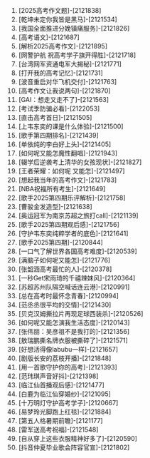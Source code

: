 
1. [2025高考作文题]-[2121838]
1. [乾坤未定你我皆是黑马]-[2121534]
1. [我国全面推进分娩镇痛服务]-[2121826]
1. [高考语文]-[2121687]
1. [解析2025高考作文]-[2121895]
1. [网警护航 祝高考学子旗开得胜]-[2121718]
1. [台湾网军资通电军大揭秘]-[2121771]
1. [打开我的高考记忆]-[2121731]
1. [波音重启对华飞机交付]-[2121763]
1. [高考作文让我说两句]-[2121870]
1. [GAI：想走又走不了]-[2121563]
1. [考试季防骗必看]-[2122053]
1. [直击高考首日]-[2121505]
1. [上韦东奕的课是什么体验]-[2121500]
1. [歌手第四期排名]-[2121439]
1. [单依纯的李白好上头]-[2121405]
1. [如何呢又能怎魔性翻唱]-[2121943]
1. [辍学后逆袭考上清华的女孩现状]-[2121827]
1. [王者荣耀：如何呢 又能怎]-[2121497]
1. [想起我当年的高考作文]-[2121783]
1. [NBA祝福所有考生]-[2121649]
1. [歌手2025第四期乐评解析]-[2121758]
1. [曹骏金发造型]-[2121638]
1. [奥运冠军为南京苏超之旅打call]-[2121139]
1. [歌手2025第四期观后感]-[2121756]
1. [守护韦东奕纯粹学者的底色]-[2121641]
1. [歌手2025第四期]-[2120844]
1. [一口气了解世界各国高考难度]-[2120539]
1. [满脑子如何呢又能怎]-[2121776]
1. [张韶涵高考最忙的人]-[2120378]
1. [一秒Get宋雨琦的千禧辣妹风]-[2120364]
1. [苏超苏州队隔空喊话连云港]-[2120991]
1. [总在高考时最怀念青春]-[2120994]
1. [范丞丞很平均的交情]-[2121430]
1. [贝克汉姆撕拉片再现足球西装杀]-[2120526]
1. [如何呢又能怎演我生活态度]-[2120143]
1. [张伟丽：吴彦祖不是我打的]-[2121356]
1. [敖瑞鹏撕名牌衣服被撕碎了]-[2121571]
1. [好想活得像labubu一样]-[2121657]
1. [剧版长安的荔枝开播]-[2121848]
1. [用一首歌守护你的高考]-[2121393]
1. [范玮琪声音好抖]-[2121398]
1. [临江仙首播观后感]-[2121477]
1. [白鹿为临江仙穿婚纱]-[2121095]
1. [十万明灯守护高考学子]-[2120667]
1. [易梦玲光脚跑上红毯]-[2121884]
1. [第五人格暑期前瞻]-[2121177]
1. [雷军送高考祝福]-[2121548]
1. [自从穿上这些衣服精神好多了]-[2120590]
1. [抖音仲夏毕业歌会阵容官宣]-[2121802]